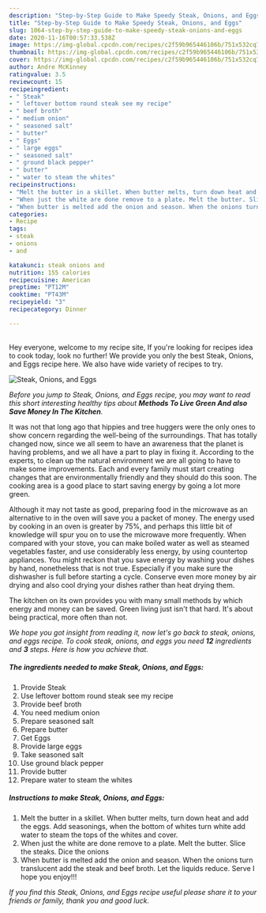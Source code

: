 ```yaml
---
description: "Step-by-Step Guide to Make Speedy Steak, Onions, and Eggs"
title: "Step-by-Step Guide to Make Speedy Steak, Onions, and Eggs"
slug: 1064-step-by-step-guide-to-make-speedy-steak-onions-and-eggs
date: 2020-11-16T00:57:33.538Z
image: https://img-global.cpcdn.com/recipes/c2f59b965446106b/751x532cq70/steak-onions-and-eggs-recipe-main-photo.jpg
thumbnail: https://img-global.cpcdn.com/recipes/c2f59b965446106b/751x532cq70/steak-onions-and-eggs-recipe-main-photo.jpg
cover: https://img-global.cpcdn.com/recipes/c2f59b965446106b/751x532cq70/steak-onions-and-eggs-recipe-main-photo.jpg
author: Andre McKinney
ratingvalue: 3.5
reviewcount: 15
recipeingredient:
- " Steak"
- " leftover bottom round steak see my recipe"
- " beef broth"
- " medium onion"
- " seasoned salt"
- " butter"
- " Eggs"
- " large eggs"
- " seasoned salt"
- " ground black pepper"
- " butter"
- " water to steam the whites"
recipeinstructions:
- "Melt the butter in a skillet. When butter melts, turn down heat and add the eggs. Add seasonings, when the bottom of whites turn white add water to steam the tops of the whites and cover."
- "When just the white are done remove to a plate. Melt the butter. Slice the steaks. Dice the onions"
- "When butter is melted add the onion and season. When the onions turn translucent add the steak and beef broth. Let the liquids reduce. Serve I hope you enjoy!!!"
categories:
- Recipe
tags:
- steak
- onions
- and

katakunci: steak onions and 
nutrition: 155 calories
recipecuisine: American
preptime: "PT12M"
cooktime: "PT43M"
recipeyield: "3"
recipecategory: Dinner

---
```

<br>
Hey everyone, welcome to my recipe site, If you're looking for recipes idea to cook today, look no further! We provide you only the best Steak, Onions, and Eggs recipe here. We also have wide variety of recipes to try.
<br>


![Steak, Onions, and Eggs](https://img-global.cpcdn.com/recipes/c2f59b965446106b/751x532cq70/steak-onions-and-eggs-recipe-main-photo.jpg)

<i>Before you jump to Steak, Onions, and Eggs recipe, you may want to read this short interesting healthy tips about 
<strong>Methods To Live Green And also Save Money In The Kitchen</strong>.</i>
</br>

It was not that long ago that hippies and tree huggers were the only ones to show concern regarding the well-being of the surroundings. That has totally changed now, since we all seem to have an awareness that the planet is having problems, and we all have a part to play in fixing it. According to the experts, to clean up the natural environment we are all going to have to make some improvements. Each and every family must start creating changes that are environmentally friendly and they should do this soon. The cooking area is a good place to start saving energy by going a lot more green.

Although it may not taste as good, preparing food in the microwave as an alternative to in the oven will save you a packet of money. The energy used by cooking in an oven is greater by 75%, and perhaps this little bit of knowledge will spur you on to use the microwave more frequently. When compared with your stove, you can make boiled water as well as steamed vegetables faster, and use considerably less energy, by using countertop appliances. You might reckon that you save energy by washing your dishes by hand, nonetheless that is not true. Especially if you make sure the dishwasher is full before starting a cycle. Conserve even more money by air drying and also cool drying your dishes rather than heat drying them.

The kitchen on its own provides you with many small methods by which energy and money can be saved. Green living just isn't that hard. It's about being practical, more often than not.


<i>We hope you got insight from reading it, now let's go back to steak, onions, and eggs recipe. To cook steak, onions, and eggs you need <strong>12</strong> ingredients and <strong>3</strong> steps. Here is how you achieve that.
</i>

##### The ingredients needed to make Steak, Onions, and Eggs:

1. Provide  Steak
1. Use  leftover bottom round steak see my recipe
1. Provide  beef broth
1. You need  medium onion
1. Prepare  seasoned salt
1. Prepare  butter
1. Get  Eggs
1. Provide  large eggs
1. Take  seasoned salt
1. Use  ground black pepper
1. Provide  butter
1. Prepare  water to steam the whites


##### Instructions to make Steak, Onions, and Eggs:

1. Melt the butter in a skillet. When butter melts, turn down heat and add the eggs. Add seasonings, when the bottom of whites turn white add water to steam the tops of the whites and cover.
1. When just the white are done remove to a plate. Melt the butter. Slice the steaks. Dice the onions
1. When butter is melted add the onion and season. When the onions turn translucent add the steak and beef broth. Let the liquids reduce. Serve I hope you enjoy!!!


<i>If you find this Steak, Onions, and Eggs recipe useful please share it to your friends or family, thank you and good luck.</i>
